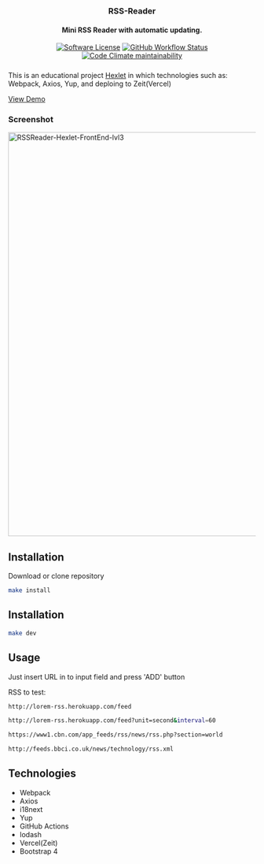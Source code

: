 
<p align="center">
  <h3 align="center">RSS-Reader</h3>
  <h4 align="center">Mini RSS Reader with automatic updating.</h4>
  <p align="center">
    <a href="/LICENSE.md"><img alt="Software License" src="https://img.shields.io/badge/license-MIT-brightgreen.svg?style=for-the-badge"></a>
    <a href="https://github.com/voitd/frontend-project-lvl3/actions?query=workflow%3A"rss-reader-ci""><img alt="GitHub Workflow Status" src="https://img.shields.io/github/workflow/status/voitd/mini-rss-reader/rss-reader-ci?style=for-the-badge"></a>
     <a href="https://api.codeclimate.com/v1/badges/694b56fbf05eab3f9a58/maintainability"> <img alt="Code Climate maintainability" src="https://img.shields.io/codeclimate/maintainability/voitd/frontend-project-lvl3?style=for-the-badge"></a>
  </p>
</p>

### 

This is an educational project [Hexlet](https://ru.hexlet.io/pages/about?utm_source=github&utm_medium=link&utm_campaign=webpack-package) in which technologies such as: Webpack, Axios, Yup, and deploing to Zeit(Vercel)

[View Demo](https://rss-reader.voitd.now.sh)


### Screenshot

<img align="center" width="820" alt="RSSReader-Hexlet-FrontEnd-lvl3" src="https://user-images.githubusercontent.com/60138143/85205244-c72b8700-b322-11ea-9fac-c07182271316.png">

## Installation

Download or clone repository

```bash
make install
```

## Installation

```bash
make dev
```

## Usage

Just insert URL in to input field and press 'ADD' button

RSS to test:

```bash
http://lorem-rss.herokuapp.com/feed

http://lorem-rss.herokuapp.com/feed?unit=second&interval=60

https://www1.cbn.com/app_feeds/rss/news/rss.php?section=world

http://feeds.bbci.co.uk/news/technology/rss.xml
```

## Technologies

- Webpack
- Axios
- i18next
- Yup
- GitHub Actions
- lodash
- Vercel(Zeit)
- Bootstrap 4

<!-- ## Contributing

Pull requests are welcome. For major changes, please open an issue first to discuss what you would like to change.

Please make sure to update tests as appropriate.

## License

[MIT](https://choosealicense.com/licenses/mit/) -->
